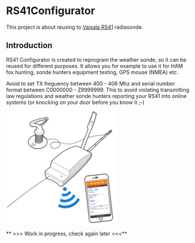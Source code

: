 # RS41Configurator
This project is about reusing to [Vaisala RS41](https://en.wikipedia.org/wiki/Vaisala) radiasonde.

## Introduction
RS41 Configurator is created to reprogram the weather sonde, so it can be reused for different purposes. It allows you for example to use it for HAM fox hunting, sonde hunters equipment testing, GPS mouse (NMEA) etc.

Avoid to set TX freguency between 400 - 406 Mhz and serial number format between C0000000 - Z9999999. This to avoid violating transmitting law regulations and weather sonde hunters reporting your RS41 into online systems (or knocking on your door before you know it ;-)

![RS41 Configurator](img/rs41configurator.png)

** >>> Work in progress, check again later <<<**